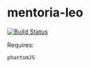 # mentoria-leo

[![Build Status](https://travis-ci.org/quatroka/quatroka-system.svg?branch=master)](https://travis-ci.org/quatroka/quatroka-system)

Requires:

    phantomJS

